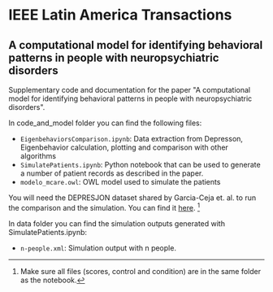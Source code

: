 # IEEE Latin America Transactions
## A computational model for identifying behavioral patterns in people with neuropsychiatric disorders

Supplementary code and documentation for the paper "A computational model for identifying behavioral patterns in people with neuropsychiatric disorders".

In code_and_model folder you can find the following files:
 - `EigenbehaviorsComparison.ipynb`: Data extraction from Depresson, Eigenbehavior calculation, plotting and comparison with other algorithms
 - `SimulatePatients.ipynb`: Python notebook that can be used to generate a number of patient records as described in the paper.
 - `modelo_mcare.owl`: OWL model used to simulate the patients
 

 You will need the DEPRESJON dataset shared by Garcia-Ceja et. al. to run the comparison and the simulation. 
 You can find it [here](https://zenodo.org/record/1219550#.YY5sn71Kj0o). [^1] 
 

In data folder you can find the simulation outputs generated with SimulatePatients.ipynb:
 - `n-people.xml`: Simulation output with n people.

[^1]: Make sure all files (scores, control and condition) are in the same folder as the notebook.